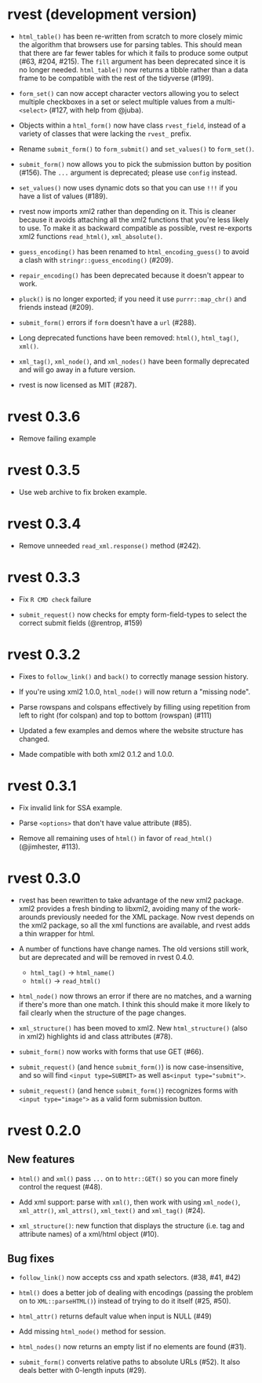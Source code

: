 # rvest (development version)

* `html_table()` has been re-written from scratch to more closely mimic the
  algorithm that browsers use for parsing tables. This should mean that there
  are far fewer tables for which it fails to produce some output (#63, #204,
  #215). The `fill` argument has been deprecated since it is no longer needed.
  `html_table()` now returns a tibble rather than a data frame to be compatible
  with the rest of the tidyverse (#199).

* `form_set()` can now accept character vectors allowing you to select
  multiple checkboxes in a set or select multiple values from a multi-`<select>`
  (#127, with help from @juba).

* Objects within a `html_form()` now have class `rvest_field`, instead of a
  variety of classes that were lacking the `rvest_` prefix.

* Rename `submit_form()` to `form_submit()` and `set_values()` to 
  `form_set()`.

* `submit_form()` now allows you to pick the submission button by position
  (#156). The `...` argument is deprecated; please use `config` instead.

* `set_values()` now uses dynamic dots so that you can use `!!!` if you have
  a list of values (#189).

* rvest now imports xml2 rather than depending on it. This is cleaner because
  it avoids attaching all the xml2 functions that you're less likely to use.
  To make it as backward compatible as possible, rvest re-exports xml2 functions
  `read_html()`, `xml_absolute()`.

* `guess_encoding()` has been renamed to `html_encoding_guess()` to avoid
   a clash with `stringr::guess_encoding()` (#209).
   
* `repair_encoding()` has been deprecated because it doesn't appear to work.

* `pluck()` is no longer exported; if you need it use `purrr::map_chr()` 
  and friends instead (#209).

* `submit_form()` errors if `form` doesn't have a `url` (#288).

* Long deprecated functions have been removed: `html()`,
  `html_tag()`, `xml()`. 

* `xml_tag()`, `xml_node()`, and `xml_nodes()` have been
  formally deprecated and will go away in a future version.

* rvest is now licensed as MIT (#287).

# rvest 0.3.6

* Remove failing example

# rvest 0.3.5

* Use web archive to fix broken example.

# rvest 0.3.4

* Remove unneeded `read_xml.response()` method (#242).

# rvest 0.3.3

* Fix `R CMD check` failure

* `submit_request()` now checks for empty form-field-types to select the
   correct submit fields (@rentrop, #159)

# rvest 0.3.2

* Fixes to `follow_link()` and `back()` to correctly manage session history.

* If you're using xml2 1.0.0, `html_node()` will now return a "missing node".

* Parse rowspans and colspans effectively by filling using repetition from 
  left to right (for colspan) and top to bottom (rowspan) (#111)

* Updated a few examples and demos where the website structure has
  changed.

* Made compatible with both xml2 0.1.2 and 1.0.0.

# rvest 0.3.1

* Fix invalid link for SSA example.

* Parse `<options>` that don't have value attribute (#85).

* Remove all remaining uses of `html()` in favor of `read_html()` 
  (@jimhester, #113).

# rvest 0.3.0

* rvest has been rewritten to take advantage of the new xml2 package. xml2 
  provides a fresh binding to libxml2, avoiding many of the work-arounds 
  previously needed for the XML package. Now rvest depends on the xml2 
  package, so all the xml functions are available, and rvest adds a thin 
  wrapper for html. 
  
* A number of functions have change names. The old versions still work,
  but are deprecated and will be removed in rvest 0.4.0.
  
  * `html_tag()` -> `html_name()`
  * `html()` -> `read_html()`

* `html_node()` now throws an error if there are no matches, and a warning
  if there's more than one match. I think this should make it more likely to
  fail clearly when the structure of the page changes.

* `xml_structure()` has been moved to xml2. New `html_structure()` (also in 
  xml2) highlights id and class attributes (#78).

* `submit_form()` now works with forms that use GET (#66).

* `submit_request()` (and hence `submit_form()`) is now case-insensitive, 
  and so will find `<input type=SUBMIT>` as well as`<input type="submit">`.
  
* `submit_request()` (and hence `submit_form()`) recognizes forms with 
  `<input type="image">` as a valid form submission button.
  
# rvest 0.2.0

## New features

* `html()` and `xml()` pass `...` on to `httr::GET()` so you can more
  finely control the request (#48).

* Add xml support: parse with `xml()`, then work with using `xml_node()`,
  `xml_attr()`, `xml_attrs()`, `xml_text()` and `xml_tag()` (#24).

* `xml_structure()`: new function that displays the structure (i.e. tag
  and attribute names) of a xml/html object (#10).

## Bug fixes

* `follow_link()` now accepts css and xpath selectors. (#38, #41, #42)

* `html()` does a better job of dealing with encodings (passing the
  problem on to `XML::parseHTML()`) instead of trying to do it itself 
  (#25, #50).

* `html_attr()` returns default value when input is NULL (#49)

* Add missing `html_node()` method for session.

* `html_nodes()` now returns an empty list if no elements are found (#31).

* `submit_form()` converts relative paths to absolute URLs (#52).
  It also deals better with 0-length inputs (#29).
